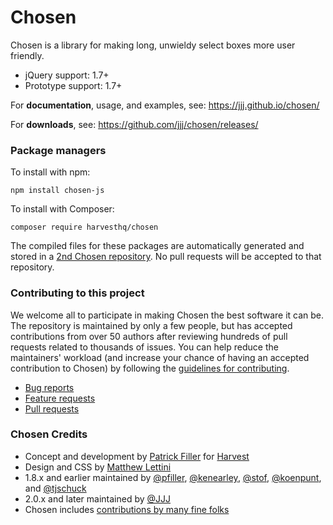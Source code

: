 # Chosen

Chosen is a library for making long, unwieldy select boxes more user friendly.

- jQuery support: 1.7+
- Prototype support: 1.7+

For **documentation**, usage, and examples, see:
https://jjj.github.io/chosen/

For **downloads**, see:
https://github.com/jjj/chosen/releases/

### Package managers

To install with npm:

```
npm install chosen-js
```

To install with Composer:

```
composer require harvesthq/chosen
```

The compiled files for these packages are automatically generated and stored in a [2nd Chosen repository](https://github.com/jjj/chosen-package). No pull requests will be accepted to that repository.

### Contributing to this project

We welcome all to participate in making Chosen the best software it can be. The repository is maintained by only a few people, but has accepted contributions from over 50 authors after reviewing hundreds of pull requests related to thousands of issues. You can help reduce the maintainers' workload (and increase your chance of having an accepted contribution to Chosen) by following the
[guidelines for contributing](contributing.md).

* [Bug reports](contributing.md#bugs)
* [Feature requests](contributing.md#features)
* [Pull requests](contributing.md#pull-requests)

### Chosen Credits

- Concept and development by [Patrick Filler](http://patrickfiller.com) for [Harvest](http://getharvest.com/)
- Design and CSS by [Matthew Lettini](http://matthewlettini.com/)
- 1.8.x and earlier maintained by [@pfiller](http://github.com/pfiller), [@kenearley](http://github.com/kenearley), [@stof](http://github.com/stof), [@koenpunt](http://github.com/koenpunt), and [@tjschuck](http://github.com/tjschuck)
- 2.0.x and later maintained by [@JJJ](http://github.com/JJJ)
- Chosen includes [contributions by many fine folks](https://github.com/harvesthq/chosen/contributors)
